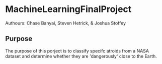 # MachineLearningFinalProject
Authours: Chase Banyai, Steven Hetrick, & Joshua Stoffey

## Purpose
The purpose of this porject is to classify specifc atroids from a NASA
dataset and determine whether they are 'dangerously' close to the Earth.
